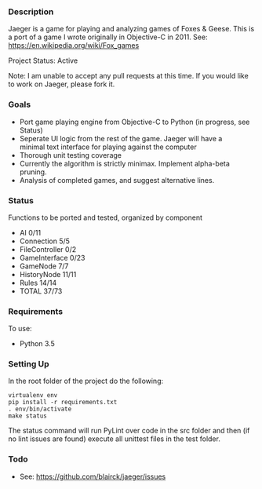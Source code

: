 ### Description ###
Jaeger is a game for playing and analyzing games of Foxes & Geese. This is a 
port of a game I wrote originally in Objective-C in 2011. See:
https://en.wikipedia.org/wiki/Fox_games

Project Status: Active

Note: I am unable to accept any pull requests at this time. If you would like 
to work on Jaeger, please fork it.

### Goals ###
* Port game playing engine from Objective-C to Python (in progress, see Status)
* Seperate UI logic from the rest of the game. Jaeger will have a minimal text
interface for playing against the computer
* Thorough unit testing coverage
* Currently the algorithm is strictly minimax. Implement alpha-beta pruning.
* Analysis of completed games, and suggest alternative lines.

### Status ###
Functions to be ported and tested, organized by component
* AI                            0/11
* Connection                    5/5
* FileController                0/2
* GameInterface                 0/23
* GameNode                      7/7
* HistoryNode                   11/11
* Rules                         14/14
* TOTAL                         37/73

### Requirements ###
To use:
* Python 3.5

### Setting Up ###
In the root folder of the project do the following:
```
virtualenv env
pip install -r requirements.txt
. env/bin/activate
make status
```
The status command will run PyLint over code in the src folder and then (if no
lint issues are found) execute all unittest files in the test folder.

### Todo ###
* See: https://github.com/blairck/jaeger/issues
